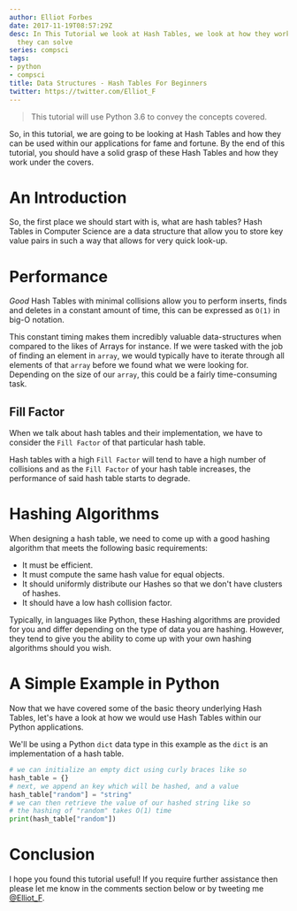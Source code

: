 ```yaml
---
author: Elliot Forbes
date: 2017-11-19T08:57:29Z
desc: In This Tutorial we look at Hash Tables, we look at how they work and what problems
  they can solve
series: compsci
tags:
- python
- compsci
title: Data Structures - Hash Tables For Beginners
twitter: https://twitter.com/Elliot_F
---
```


> This tutorial will use Python 3.6 to convey the concepts covered.

So, in this tutorial, we are going to be looking at Hash Tables and how they can be used within our applications for fame and fortune. By the end of this tutorial, you should have a solid grasp of these Hash Tables and how they work under the covers.

# An Introduction

So, the first place we should start with is, what are hash tables? Hash Tables in Computer Science are a data structure that allow you to store key value pairs in such a way that allows for very quick look-up. 

# Performance

*Good* Hash Tables with minimal collisions allow you to perform inserts, finds and deletes in a constant amount of time, this can be expressed as `O(1)` in big-O notation. 

This constant timing makes them incredibly valuable data-structures when compared to the likes of Arrays for instance. If we were tasked with the job of finding an element in `array`, we would typically have to iterate through all elements of that `array` before we found what we were looking for. Depending on the size of our `array`, this could be a fairly time-consuming task.

## Fill Factor

When we talk about hash tables and their implementation, we have to consider the `Fill Factor` of that particular hash table. 

Hash tables with a high `Fill Factor` will tend to have a high number of collisions and as the `Fill Factor` of your hash table increases, the performance of said hash table starts to degrade.

# Hashing Algorithms

When designing a hash table, we need to come up with a good hashing algorithm that meets the following basic requirements:

* It must be efficient.
* It must compute the same hash value for equal objects.
* It should uniformly distribute our Hashes so that we don't have clusters of hashes.
* It should have a low hash collision factor.

Typically, in languages like Python, these Hashing algorithms are provided for you and differ depending on the type of data you are hashing. However, they tend to give you the ability to come up with your own hashing algorithms should you wish.


# A Simple Example in Python

Now that we have covered some of the basic theory underlying Hash Tables, let's have a look at how we would use Hash Tables within our Python applications.

We'll be using a Python `dict` data type in this example as the `dict` is an implementation of a hash table.

```py
# we can initialize an empty dict using curly braces like so
hash_table = {}
# next, we append an key which will be hashed, and a value
hash_table["random"] = "string"
# we can then retrieve the value of our hashed string like so
# the hashing of "random" takes O(1) time
print(hash_table["random"])
```

# Conclusion

I hope you found this tutorial useful! If you require further assistance then please let me know in the comments section below or by tweeting me [@Elliot_F](https://twitter.com/elliot_f).